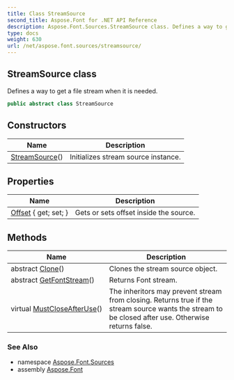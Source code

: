 ```yaml
---
title: Class StreamSource
second_title: Aspose.Font for .NET API Reference
description: Aspose.Font.Sources.StreamSource class. Defines a way to get a file stream when it is needed
type: docs
weight: 630
url: /net/aspose.font.sources/streamsource/
---
```

## StreamSource class

Defines a way to get a file stream when it is needed.

```csharp
public abstract class StreamSource
```

## Constructors

| Name | Description |
| --- | --- |
| [StreamSource](streamsource/)() | Initializes stream source instance. |

## Properties

| Name | Description |
| --- | --- |
| [Offset](../../aspose.font.sources/streamsource/offset/) { get; set; } | Gets or sets offset inside the source. |

## Methods

| Name | Description |
| --- | --- |
| abstract [Clone](../../aspose.font.sources/streamsource/clone/)() | Clones the stream source object. |
| abstract [GetFontStream](../../aspose.font.sources/streamsource/getfontstream/)() | Returns Font stream. |
| virtual [MustCloseAfterUse](../../aspose.font.sources/streamsource/mustcloseafteruse/)() | The inheritors may prevent stream from closing. Returns true if the stream source wants the stream to be closed after use. Otherwise returns false. |

### See Also

* namespace [Aspose.Font.Sources](../../aspose.font.sources/)
* assembly [Aspose.Font](../../)


